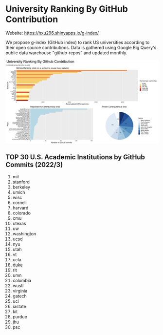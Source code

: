 # University Ranking By GitHub Contribution

Website: https://hxu296.shinyapps.io/g-index/

We propose g-index (GitHub index) to rank US universities according to their open source contributions. Data is gathered using Google Big Query's public data warehouse "github-repos" and updated monthly.

![image webpage](./asset/webpage.png)

## TOP 30 U.S. Academic Institutions by GitHub Commits (2022/3)
1. mit
2. stanford
3. berkeley
4. umich
5. wisc
6. cornell
7. harvard
8. colorado
9. cmu
10. utexas
11. uw
12. washington
13. ucsd
14. nyu
15. utah
16. vt
17. ucla
18. duke
19. rit
20. umn
21. columbia
22. wustl
23. virginia
24. gatech
25. uci
26. iastate
27. kit
28. purdue
29. jhu
30. psc
